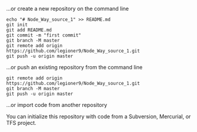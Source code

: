 …or create a new repository on the command line

    echo "# Node_Way_source_1" >> README.md
    git init
    git add README.md
    git commit -m "first commit"
    git branch -M master
    git remote add origin https://github.com/legioner9/Node_Way_source_1.git
    git push -u origin master
                
…or push an existing repository from the command line

    git remote add origin https://github.com/legioner9/Node_Way_source_1.git
    git branch -M master
    git push -u origin master
…or import code from another repository

You can initialize this repository with code from a Subversion, Mercurial, or TFS project.